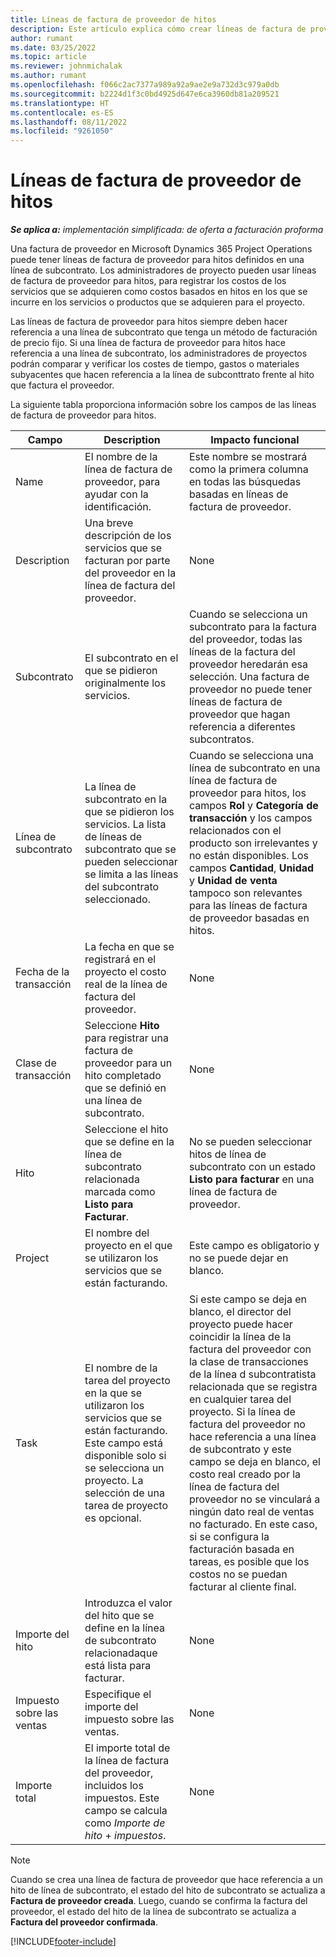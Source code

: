```yaml
---
title: Líneas de factura de proveedor de hitos
description: Este artículo explica cómo crear líneas de factura de proveedor para hitos en un subcontrato.
author: rumant
ms.date: 03/25/2022
ms.topic: article
ms.reviewer: johnmichalak
ms.author: rumant
ms.openlocfilehash: f066c2ac7377a989a92a9ae2e9a732d3c979a0db
ms.sourcegitcommit: b2224d1f3c0bd4925d647e6ca3960db81a209521
ms.translationtype: HT
ms.contentlocale: es-ES
ms.lasthandoff: 08/11/2022
ms.locfileid: "9261050"
---
```

# <a name="vendor-invoice-lines-for-milestones"></a>Líneas de factura de proveedor de hitos

_**Se aplica a:** implementación simplificada: de oferta a facturación proforma_

Una factura de proveedor en Microsoft Dynamics 365 Project Operations puede tener líneas de factura de proveedor para hitos definidos en una línea de subcontrato. Los administradores de proyecto pueden usar líneas de factura de proveedor para hitos, para registrar los costos de los servicios que se adquieren como costos basados en hitos en los que se incurre en los servicios o productos que se adquieren para el proyecto.

Las líneas de factura de proveedor para hitos siempre deben hacer referencia a una línea de subcontrato que tenga un método de facturación de precio fijo. Si una línea de factura de proveedor para hitos hace referencia a una línea de subcontrato, los administradores de proyectos podrán comparar y verificar los costes de tiempo, gastos o materiales subyacentes que hacen referencia a la línea de subconttrato frente al hito que factura el proveedor.

La siguiente tabla proporciona información sobre los campos de las líneas de factura de proveedor para hitos.

| Campo | Description | Impacto funcional |
| --- | --- | --- |
| Name | El nombre de la línea de factura de proveedor, para ayudar con la identificación. | Este nombre se mostrará como la primera columna en todas las búsquedas basadas en líneas de factura de proveedor. |
| Description | Una breve descripción de los servicios que se facturan por parte del proveedor en la línea de factura del proveedor. | None |
| Subcontrato | El subcontrato en el que se pidieron originalmente los servicios. | Cuando se selecciona un subcontrato para la factura del proveedor, todas las líneas de la factura del proveedor heredarán esa selección. Una factura de proveedor no puede tener líneas de factura de proveedor que hagan referencia a diferentes subcontratos. |
| Línea de subcontrato | La línea de subcontrato en la que se pidieron los servicios. La lista de líneas de subcontrato que se pueden seleccionar se limita a las líneas del subcontrato seleccionado. | Cuando se selecciona una línea de subcontrato en una línea de factura de proveedor para hitos, los campos **Rol** y **Categoría de transacción** y los campos relacionados con el producto son irrelevantes y no están disponibles. Los campos **Cantidad**, **Unidad** y **Unidad de venta** tampoco son relevantes para las líneas de factura de proveedor basadas en hitos. |
| Fecha de la transacción | La fecha en que se registrará en el proyecto el costo real de la línea de factura del proveedor. | None |
| Clase de transacción | Seleccione **Hito** para registrar una factura de proveedor para un hito completado que se definió en una línea de subcontrato. | None |
| Hito | Seleccione el hito que se define en la línea de subcontrato relacionada marcada como **Listo para Facturar**. | No se pueden seleccionar hitos de línea de subcontrato con un estado **Listo para facturar** en una línea de factura de proveedor. |
| Project | El nombre del proyecto en el que se utilizaron los servicios que se están facturando. | Este campo es obligatorio y no se puede dejar en blanco. |
| Task | El nombre de la tarea del proyecto en la que se utilizaron los servicios que se están facturando. Este campo está disponible solo si se selecciona un proyecto. La selección de una tarea de proyecto es opcional. | Si este campo se deja en blanco, el director del proyecto puede hacer coincidir la línea de la factura del proveedor con la clase de transacciones de la línea d subcontratista relacionada que se registra en cualquier tarea del proyecto. Si la línea de factura del proveedor no hace referencia a una línea de subcontrato y este campo se deja en blanco, el costo real creado por la línea de factura del proveedor no se vinculará a ningún dato real de ventas no facturado. En este caso, si se configura la facturación basada en tareas, es posible que los costos no se puedan facturar al cliente final. |
| Importe del hito | Introduzca el valor del hito que se define en la línea de subcontrato relacionadaque está lista para facturar. | None |
| Impuesto sobre las ventas | Especifique el importe del impuesto sobre las ventas. | None |
| Importe total | El importe total de la línea de factura del proveedor, incluidos los impuestos. Este campo se calcula como *Importe de hito* + *impuestos*. | None |

> [!NOTE]
> Cuando se crea una línea de factura de proveedor que hace referencia a un hito de línea de subcontrato, el estado del hito de subcontrato se actualiza a **Factura de proveedor creada**. Luego, cuando se confirma la factura del proveedor, el estado del hito de la línea de subcontrato se actualiza a **Factura del proveedor confirmada**.

[!INCLUDE[footer-include](../../includes/footer-banner.md)]
